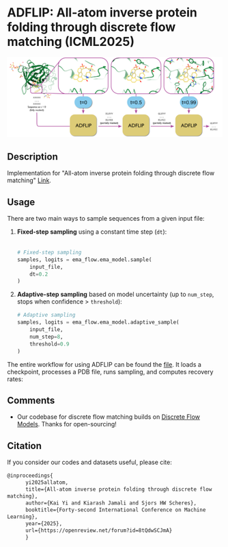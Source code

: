 # ADFLIP: All-atom inverse protein folding through discrete flow matching (ICML2025)
![ADFLIP](ADFLIP_f1.png)
## Description
Implementation for "All-atom inverse protein folding through discrete flow matching" [Link](https://openreview.net/forum?id=8tQdwSCJmA).


## Usage

There are two main ways to sample sequences from a given input file:

1. **Fixed-step sampling** using a constant time step (`dt`):

   ```python

   # Fixed-step sampling
   samples, logits = ema_flow.ema_model.sample(
       input_file,
       dt=0.2
   )
   ```

2. **Adaptive-step sampling** based on model uncertainty (up to `num_step`, stops when confidence > `threshold`):

   ```python
   # Adaptive sampling
   samples, logits = ema_flow.ema_model.adaptive_sample(
       input_file,
       num_step=8,
       threshold=0.9
   )
   ```
The entire workflow for using ADFLIP can be found the [file](test/design.py). It loads a checkpoint, processes a PDB file, runs sampling, and computes recovery rates:

## Comments 

- Our codebase for discrete flow matching builds on [Discrete Flow Models](https://github.com/andrew-cr/discrete_flow_models).
Thanks for open-sourcing!

## Citation 
If you consider our codes and datasets useful, please cite:
```
@inproceedings{
      yi2025allatom,
      title={All-atom inverse protein folding through discrete flow matching},
      author={Kai Yi and Kiarash Jamali and Sjors HW Scheres},
      booktitle={Forty-second International Conference on Machine Learning},
      year={2025},
      url={https://openreview.net/forum?id=8tQdwSCJmA}
      }
```
